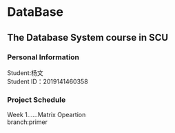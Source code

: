 # DataBase
## The Database System course in SCU
### Personal Information  
Student:杨文  
Student ID：2019141460358  
### Project Schedule 
Week 1......Matrix Opeartion   
branch:primer




